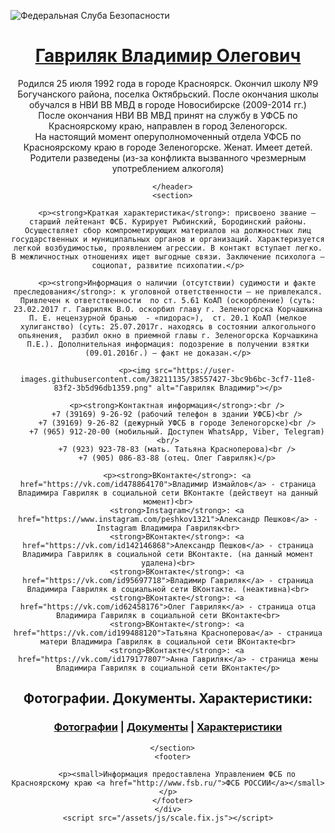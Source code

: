 <html lang="ru-RU">
  <head>
    <meta name="yandex-verification" content="f24ad82e32cadb32" />
<meta http-equiv="Content-Type" content="text/html; charset=UTF-8">
    <meta charset="utf-8">
    <meta http-equiv="X-UA-Compatible" content="chrome=1">

<!-- Begin Jekyll SEO tag v2.4.0 -->
<title>Гавриляк Владимир Олегович | Сотрудник отдела в г. Зеленогорске УФСБ России по Красноярскому краю. Оперуполномоченный Гавриляк Владимир Олегович.</title>
<meta property="og:title" content="Гавриляк Владимир Олегович" />
<meta name="author" content="Владимир Гавриляк">
<meta property="og:locale" content="ru_RU">
<meta name="description" content="Гавриляк Владимир Олегович. Сотрудник отдела в г. Зеленогорске УФСБ России по Красноярскому краю. Оперуполномоченный. Родился 25 июля 1992 года в городе Красноярск. Окончил школу № 9 Богучанского района, поселка Октябрьский. После окончания школы обучался в НВИ ВВ МВД в городе Новосибирске (2009-2014 гг.) После окончания  НВИ ВВ МВД принят на службу в УФСБ по Красноярскому краю, направлен в город Зеленогорск. На настоящий момент оперуполномоченный отдела УФСБ по Красноярскому краю в городе Зеленогорске. Женат. Имеет детей. Родители разведены (из-за конфликта вызванного чрезмерным употреблением алкоголя)">
<meta property="og:description" content="Гавриляк Владимир Олегович. Сотрудник отдела в г. Зеленогорске УФСБ России по Красноярскому краю. Оперуполномоченный. Родился 25 июля 1992 года в городе Красноярск. Окончил школу № 9 Богучанского района, поселка Октябрьский. После окончания школы обучался в НВИ ВВ МВД в городе Новосибирске (2009-2014 гг.) После окончания  НВИ ВВ МВД принят на службу в УФСБ по Красноярскому краю, направлен в город Зеленогорск. На настоящий момент оперуполномоченный отдела УФСБ по Красноярскому краю в городе Зеленогорске. Женат. Имеет детей. Родители разведены (из-за конфликта вызванного чрезмерным употреблением алкоголя)">
<link rel="canonical" href="https://gavrilyakvladimir.github.io/">
<meta property="og:url" content="https://gavrilyakvladimir.github.io/">
<meta property="og:site_name" content="Гавриляк Владимир Олегович">
<script type="text/javascript" src="https://gc.kis.v2.scr.kaspersky-labs.com/C37F5CF6-4DC7-994B-AB97-81B3B75DFBC4/main.js" charset="UTF-8"></script><link rel="stylesheet" crossorigin="anonymous" href="https://gc.kis.v2.scr.kaspersky-labs.com/4CBFD57B3B18-79BA-B499-7CD4-6FC5F73C/abn/main.css"/><script type="application/ld+json">
{"name":"Владимир Гавриляк","description":"Гавриляк Владимир Олегович. Сотрудник отдела в г. Зеленогорске УФСБ России по Красноярскому краю. Оперуполномоченный. Родился 25 июля 1992 года в городе Красноярск. Окончил школу № 9 Богучанского района, поселка Октябрьский. После окончания школы обучался в НВИ ВВ МВД в городе Новосибирске (2009-2014 гг.) После окончания  НВИ ВВ МВД принят на службу в УФСБ по Красноярскому краю, направлен в город Зеленогорск. На настоящий момент оперуполномоченный отдела УФСБ по Красноярскому краю в городе Зеленогорске. Женат. Имеет детей. Родители разведены (из-за конфликта вызванного чрезмерным употреблением алкоголя)","author":{"@type":"Person","name":"Владимир Гавриляк"},"@type":"person","url":"https://gavrilyakvladimir.github.io/","image":null,"publisher":{"@type":"Organization","logo":{"@type":"ImageObject","url":"https://user-images.githubusercontent.com/38211135/38557427-3bc9b6bc-3cf7-11e8-83f2-3b5d96db1359.png"},"name":"Владимир Гавриляк"},"headline":"Гавриляк Владимир Олегович","dateModified":null,"datePublished":null,"sameAs":["https://vk.com/id478864170","https://vk.com/id142146868","https://vk.com/id95697718","https://vk.com/id62458176","https://vk.com/id199488120","https://vk.com/id179177807","https://www.instagram.com/peshkov1321"],"mainEntityOfPage":null,"@context":"http://schema.org"}</script>
<!-- End Jekyll SEO tag -->


   <link rel="stylesheet" href="/assets/css/style.css?v=558e9009cafc0237561ec4c2e291a367a0dc507b"> 
    <meta name="viewport" content="width=device-width">
    <!--[if lt IE 9]>
    <script src="//html5shiv.googlecode.com/svn/trunk/html5.js"></script>
    <![endif]-->
  </head>
  <body>
    <div class="wrapper">
      <p><img src="https://user-images.githubusercontent.com/38211135/38612517-23c6b014-3db1-11e8-8ca5-8ac9523db759.gif" alt="Федеральная Слуба Безопасности"></p>
      <header>
      <h1><a href="/">Гавриляк Владимир Олегович</a></h1>
      <p>Родился 25 июля 1992 года в городе Красноярск. Окончил школу №9 Богучанского района, поселка Октябрьский. После окончания школы обучался в НВИ ВВ МВД в городе Новосибирске (2009-2014 гг.)<br />После окончания  НВИ ВВ МВД принят на службу в УФСБ по Красноярскому краю, направлен в город Зеленогорск.<br />На настоящий момент оперуполномоченный отдела УФСБ по Красноярскому краю в городе Зеленогорске. Женат. Имеет детей. Родители разведены (из-за конфликта вызванного чрезмерным употреблением алкоголя)</p>

        

        
      </header>
      <section>

        <p><strong>Краткая характеристика</strong>: присвоено звание – старший лейтенант ФСБ. Курирует Рыбинский, Бородинский районы. Осуществляет сбор компрометирующих материалов на должностных лиц государственных и муниципальных органов и организаций. Характеризуется легкой возбудимостью, проявлением агрессии. В контакт вступает легко. В межличностных отношениях ищет выгодные связи. Заключение психолога – социопат, развитие психопатии.</p>

        <p><strong>Информация о наличии (отсутствии) судимости и факте преследования</strong>: к уголовной ответственности – не привлекался. Привлечен к ответственности  по ст. 5.61 КоАП (оскорбление) (суть: 23.02.2017 г. Гавриляк В.О. оскорбил главу г. Зеленогорска Корчашкина П. Е. нецензурной бранью  - «пидорас»),  ст. 20.1 КоАП (мелкое хулиганство) (суть: 25.07.2017г. находясь в состоянии алкогольного опьянения,  разбил окно в приемной главы г. Зеленогорска Корчашкина П.Е.). Дополнительная информация: подозрение в получении взятки (09.01.2016г.) – факт не доказан.</p>

        <p><img src="https://user-images.githubusercontent.com/38211135/38557427-3bc9b6bc-3cf7-11e8-83f2-3b5d96db1359.png" alt="Гавриляк Владимир"></p>

        <p><strong>Контактная информация</strong>:<br />
        +7 (39169) 9-26-92 (рабочий телефон в здании УФСБ)<br />
        +7 (39169) 9-26-82 (дежурный УФСБ в городе Зеленогорске)<br />
        +7 (965) 912-20-00 (мобильный. Доступен WhatsApp, Viber, Telegram)<br/>
        +7 (923) 923-78-83 (мать. Татьяна Красноперова)<br />
        +7 (905) 086-83-88 (отец. Олег Гавриляк)</p>

        <p><strong>ВКонтакте</strong>: <a href="https://vk.com/id478864170">Владимир Измайлов</a> - страница Владимира Гавриляк в социальной сети ВКонтакте (действеут на данный момент)<br>
        <strong>Instagram</strong>: <a href="https://www.instagram.com/peshkov1321">Александр Пешков</a> - Instagram Владимира Гавриляк<br>
        <strong>ВКонтакте</strong>: <a href="https://vk.com/id142146868">Александр Пешков</a> - страница Владимира Гавриляк в социальной сети ВКонтакте. (на данный момент удалена)<br>
        <strong>ВКонтакте</strong>: <a href="https://vk.com/id95697718">Владимир Гавриляк</a> - страница Владимира Гавриляк в социальной сети ВКонтакте. (неактивна)<br>
        <strong>ВКонтакте</strong>: <a href="https://vk.com/id62458176">Олег Гавриляк</a> - страница отца Владимира Гавриляк в социальной сети ВКонтакте<br>
        <strong>ВКонтакте</strong>: <a href="https://vk.com/id199488120">Татьяна Красноперова</a> - страница матери Владимира Гавриляк в социальной сети ВКонтакте<br>
        <strong>ВКонтакте</strong>: <a href="https://vk.com/id179177807">Анна Гавриляк</a> - страница жены Владимира Гавриляк в социальной сети ВКонтакте</p>

<h2 id="фотографии-документы-характеристики:">Фотографии. Документы. Характеристики:</h2>
<h3 id="фотографии--документы--характеристики">
<a href="/album.html">Фотографии</a> | <a href="/documentation.html">Документы</a> | <a href="/characteristic.html">Характеристики</a>
</h3>


      </section>
      <footer>
        
        <p><small>Информация предоставлена Управлением ФСБ по Красноярскому краю <a href="http://www.fsb.ru/">ФСБ РОССИИ</a></small></p>
      </footer>
    </div>
    <script src="/assets/js/scale.fix.js"></script>


  
  </body>
</html>

